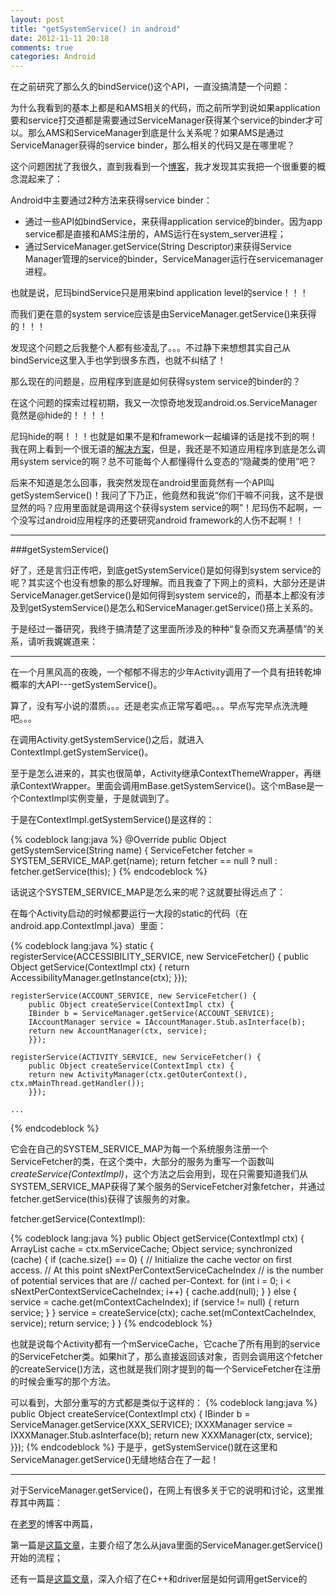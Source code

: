 ```yaml
---
layout: post
title: "getSystemService() in android"
date: 2012-11-11 20:18
comments: true
categories: Android
---
```


在之前研究了那么久的bindService()这个API，一直没搞清楚一个问题：

为什么我看到的基本上都是和AMS相关的代码，而之前所学到说如果application要和service打交道都是需要通过ServiceManager获得某个service的binder才可以。那么AMS和ServiceManager到底是什么关系呢？如果AMS是通过ServiceManager获得的service binder，那么相关的代码又是在哪里呢？

这个问题困扰了我很久，直到我看到一个[博客](http://blog.csdn.net/windskier/article/details/6625883 "杜文涛的专栏")，我才发现其实我把一个很重要的概念混起来了：

Android中主要通过2种方法来获得service binder：

* 通过一些API如bindService，来获得application service的binder。因为app service都是直接和AMS注册的，AMS运行在system\_server进程；
* 通过ServiceManager.getService(String Descriptor)来获得Service Manager管理的service的binder，ServiceManager运行在servicemanager进程。

也就是说，尼玛bindService只是用来bind application level的service！！！

<!-- more -->

而我们更在意的system service应该是由ServiceManager.getService()来获得的！！！

发现这个问题之后我整个人都有些凌乱了。。。不过静下来想想其实自己从bindService这里入手也学到很多东西，也就不纠结了！

那么现在的问题是，应用程序到底是如何获得system service的binder的？

在这个问题的探索过程初期，我又一次惊奇地发现android.os.ServiceManager竟然是@hide的！！！！

尼玛hide的啊！！！也就是如果不是和framework一起编译的话是找不到的啊！我在网上看到一个很无语的[解决方案](http://www.oschina.net/question/54100_32232?sort=time "隐藏类的使用")，但是，我还是不知道应用程序到底是怎么调用system service的啊？总不可能每个人都懂得什么变态的“隐藏类的使用”吧？

后来不知道是怎么回事，我突然发现在android里面竟然有一个API叫getSystemService()！我问了下乃正，他竟然和我说“你们干嘛不问我，这不是很显然的吗？应用里面就是调用这个获得system service的啊”！尼玛伤不起啊，一个没写过android应用程序的还要研究android framework的人伤不起啊！！

------

###getSystemService()

好了，还是言归正传吧，到底getSystemService()是如何得到system service的呢？其实这个也没有想象的那么好理解。而且我查了下网上的资料，大部分还是讲ServiceManager.getService()是如何得到system service的，而基本上都没有涉及到getSystemService()是怎么和ServiceManager.getService()搭上关系的。

于是经过一番研究，我终于搞清楚了这里面所涉及的种种“复杂而又充满基情”的关系，请听我娓娓道来：

------

在一个月黑风高的夜晚，一个郁郁不得志的少年Activity调用了一个具有扭转乾坤概率的大API---getSystemService()。

算了，没有写小说的潜质。。。还是老实点正常写着吧。。。早点写完早点洗洗睡吧。。。

在调用Activity.getSystemService()之后，就进入ContextImpl.getSystemService()。

至于是怎么进来的，其实也很简单，Activity继承ContextThemeWrapper，再继承ContextWrapper。里面会调用mBase.getSystemService()。这个mBase是一个ContextImpl实例变量，于是就调到了。

于是在ContextImpl.getSystemService()是这样的：

{% codeblock lang:java %}
@Override
public Object getSystemService(String name) {
    ServiceFetcher fetcher = SYSTEM_SERVICE_MAP.get(name);
    return fetcher == null ? null : fetcher.getService(this);
}
{% endcodeblock %}

话说这个SYSTEM_SERVICE_MAP是怎么来的呢？这就要扯得远点了：

在每个Activity启动的时候都要运行一大段的static的代码（在android.app.ContextImpl.java）里面：

{% codeblock lang:java %}
static {
    registerService(ACCESSIBILITY_SERVICE, new ServiceFetcher() {
	    public Object getService(ContextImpl ctx) {
	    return AccessibilityManager.getInstance(ctx);
	    }});

    registerService(ACCOUNT_SERVICE, new ServiceFetcher() {
	    public Object createService(ContextImpl ctx) {
	    IBinder b = ServiceManager.getService(ACCOUNT_SERVICE);
	    IAccountManager service = IAccountManager.Stub.asInterface(b);
	    return new AccountManager(ctx, service);
	    }});

    registerService(ACTIVITY_SERVICE, new ServiceFetcher() {
	    public Object createService(ContextImpl ctx) {
	    return new ActivityManager(ctx.getOuterContext(), ctx.mMainThread.getHandler());
	    }});

    ...

{% endcodeblock %}

它会在自己的SYSTEM\_SERVICE\_MAP为每一个系统服务注册一个ServiceFetcher的类，在这个类中，大部分的服务为重写一个函数叫*createService(ContextImpl)*，这个方法之后会用到，现在只需要知道我们从SYSTEM_SERVICE_MAP获得了某个服务的ServiceFetcher对象fetcher，并通过fetcher.getService(this)获得了该服务的对象。

fetcher.getService(ContextImpl):

{% codeblock lang:java %}
public Object getService(ContextImpl ctx) {
    ArrayList<Object> cache = ctx.mServiceCache;
    Object service;
    synchronized (cache) {
	if (cache.size() == 0) {
	    // Initialize the cache vector on first access.
	    // At this point sNextPerContextServiceCacheIndex
	    // is the number of potential services that are
	    // cached per-Context.
	    for (int i = 0; i < sNextPerContextServiceCacheIndex; i++) {
		cache.add(null);
	    }
	} else {
	    service = cache.get(mContextCacheIndex);
	    if (service != null) {
		return service;
	    }
	}
	service = createService(ctx);
	cache.set(mContextCacheIndex, service);
	return service;
    }
}
{% endcodeblock %}

也就是说每个Activity都有一个mServiceCache，它cache了所有用到的service的ServiceFetcher类。如果hit了，那么直接返回该对象，否则会调用这个fetcher的createService()方法，这也就是我们刚才提到的每一个ServiceFetcher在注册的时候会重写的那个方法。

可以看到，大部分重写的方式都是类似于这样的：
{% codeblock lang:java %}
public Object createService(ContextImpl ctx) {
    IBinder b = ServiceManager.getService(XXX_SERVICE);
    IXXXManager service = IXXXManager.Stub.asInterface(b);
    return new XXXManager(ctx, service);
}});
{% endcodeblock %}
于是乎，getSystemService()就在这里和ServiceManager.getService()无缝地结合在了一起！

------

对于ServiceManager.getService()，在网上有很多关于它的说明和讨论，这里推荐其中两篇：

在[老罗](http://blog.csdn.net/Luoshengyang "老罗的android之旅")的博客中两篇，

第一篇是[这篇文章](http://blog.csdn.net/luoshengyang/article/details/6642463 "java API")，主要介绍了怎么从java里面的ServiceManager.getService()开始的流程；

还有一篇是[这篇文章](http://blog.csdn.net/luoshengyang/article/details/6633311 "getService")，深入介绍了在C++和driver层是如何调用getService的
